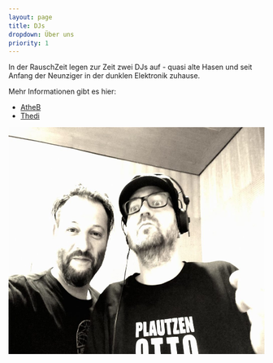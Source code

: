 ```yaml
---
layout: page
title: DJs
dropdown: Über uns
priority: 1
---
```


In der RauschZeit legen zur Zeit zwei DJs auf - quasi alte Hasen und seit Anfang der Neunziger in der dunklen Elektronik zuhause.

Mehr Informationen gibt es hier:

*   [AtheB](/dropdown/djs_atheb.html)
*   [Thedi](/dropdown/djs_thedi.html)

<img src="/uploads/2019/07/65383819_2426104100805883_5111752243271434240_o-1024x768.jpg" alt="" width="594" height="446" />
